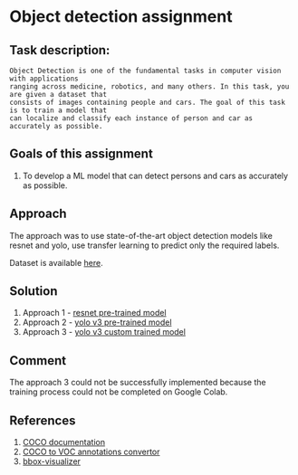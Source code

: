 
# Object detection assignment

## Task description:
```
Object Detection is one of the fundamental tasks in computer vision with applications
ranging across medicine, robotics, and many others. In this task, you are given a dataset that
consists of images containing people and cars. The goal of this task is to train a model that
can localize and classify each instance of person and car as accurately as possible.
```


## Goals of this assignment
1. To develop a ML model that can detect persons and cars as accurately as possible.


## Approach
The approach was to use state-of-the-art object detection models like resnet and yolo, use transfer learning to predict only the required labels. 

Dataset is available [here](https://evp-ml-data.s3.us-east-2.amazonaws.com/ml-interview/openimages-personcar/trainval.tar.gz).

## Solution
1. Approach 1 - [resnet pre-trained model](https://github.com/abhi12ravi/object-detection/blob/main/notebooks/object_detection_using_resnet.ipynb)
2. Approach 2 - [yolo v3 pre-trained model ](https://github.com/abhi12ravi/object-detection/blob/main/notebooks/detections_yolov3.ipynb)
3. Approach 3 - [yolo v3 custom trained model ](https://github.com/abhi12ravi/object-detection/blob/main/notebooks/yolo_object_detection_.ipynb)

## Comment
The approach 3 could not be successfully implemented because the training process could not be completed on Google Colab.


## References
1. [COCO documentation](https://arxiv.org/pdf/1405.0312.pdf)
2. [COCO to VOC annotations convertor](https://pypi.org/project/imgann/)
3. [bbox-visualizer](https://bbox-visualizer.readthedocs.io/en/latest/)
